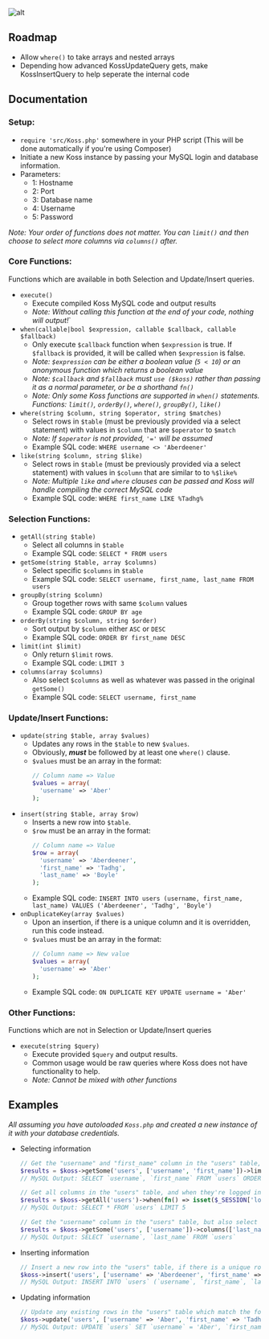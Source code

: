 ![alt](https://i.imgur.com/4FN4HlE.png)

## Roadmap
  - Allow `where()` to take arrays and nested arrays
  - Depending how advanced KossUpdateQuery gets, make KossInsertQuery to help seperate the internal code

## Documentation

### Setup:
  - `require 'src/Koss.php'` somewhere in your PHP script (This will be done automatically if you're using Composer)
  - Initiate a new Koss instance by passing your MySQL login and database information.
  - Parameters:
    - 1: Hostname
    - 2: Port
    - 3: Database name
    - 4: Username
    - 5: Password

*Note: Your order of functions does not matter. You can `limit()` and then choose to select more columns via `columns()` after.*

### Core Functions:
Functions which are available in both Selection and Update/Insert queries.
  - `execute()`
    - Execute compiled Koss MySQL code and output results
    - *Note: Without calling this function at the end of your code, nothing will output!*`
  - `when(callable|bool $expression, callable $callback, callable $fallback)`
    - Only execute `$callback` function when `$expression` is true. If `$fallback` is provided, it will be called when `$expression` is false.
    - *Note: `$expression` can be either a boolean value (`5 < 10`) or an anonymous function which returns a boolean value*
    - *Note: `$callback` and `$fallback` must `use ($koss)` rather than passing it as a normal parameter, or be a shorthand `fn()`*
    - *Note: Only some Koss functions are supported in `when()` statements. Functions: `limit()`, `orderBy()`, `where()`, `groupBy()`, `like()`*
  - `where(string $column, string $operator, string $matches)`
    - Select rows in `$table` (must be previously provided via a select statement) with values in `$column` that are `$operator` to `$match`
    - *Note: If `$operator` is not provided, `'='` will be assumed*
    - Example SQL code: `WHERE username <> 'Aberdeener'`
  - `like(string $column, string $like)`
    - Select rows in `$table` (must be previously provided via a select statement) with values in `$column` that are similar to to `%$like%`
    - *Note: Multiple `like` and `where` clauses can be passed and Koss will handle compiling the correct MySQL code*
    - Example SQL code: `WHERE first_name LIKE %Tadhg%`

### Selection Functions:
  - `getAll(string $table)`
    - Select all columns in `$table`
    - Example SQL code: `SELECT * FROM users`
  - `getSome(string $table, array $columns)`
    - Select specific `$columns` in `$table`
    - Example SQL code: `SELECT username, first_name, last_name FROM users`
  - `groupBy(string $column)`
    - Group together rows with same `$column` values
    - Example SQL code: `GROUP BY age`
  - `orderBy(string $column, string $order)`
    - Sort output by `$column` either `ASC` or `DESC`
    - Example SQL code: `ORDER BY first_name DESC`
  - `limit(int $limit)`
    - Only return `$limit` rows.
    - Example SQL code: `LIMIT 3`
  - `columns(array $columns)`
    - Also select `$columns` as well as whatever was passed in the original `getSome()`
    - Example SQL code: `SELECT username, first_name`

### Update/Insert Functions:
  - `update(string $table, array $values)`
    - Updates any rows in the `$table` to new `$values`.
    - Obviously, ***must*** be followed by at least one `where()` clause.
    - `$values` must be an array in the format:
      ```php
      // Column name => Value
      $values = array(
        'username' => 'Aber'
      );
      ```
  - `insert(string $table, array $row)`
    - Inserts a new row into `$table`.
    - `$row` must be an array in the format:
      ```php
      // Column name => Value
      $row = array(
        'username' => 'Aberdeener',
        'first_name' => 'Tadhg',
        'last_name' => 'Boyle'
      );
      ```
    - Example SQL code: `INSERT INTO users (username, first_name, last_name) VALUES ('Aberdeener', 'Tadhg', 'Boyle')`
  - `onDuplicateKey(array $values)`
    - Upon an insertion, if there is a unique column and it is overridden, run this code instead.
    - `$values` must be an array in the format:
      ```php
      // Column name => New value
      $values = array(
        'username' => 'Aber'
      );
      ```
    - Example SQL code: `ON DUPLICATE KEY UPDATE username = 'Aber'`

### Other Functions:
Functions which are not in Selection or Update/Insert queries
  - `execute(string $query)`
    - Execute provided `$query` and output results.
    - Common usage would be raw queries where Koss does not have functionality to help.
    - *Note: Cannot be mixed with other functions*

## Examples

*All assuming you have autoloaded `Koss.php` and created a new instance of it with your database credentials.*

  - Selecting information
    ```php
    // Get the "username" and "first_name" column in the "users" table, limit to only the first 5 rows, and sort by their username descending.
    $results = $koss->getSome('users', ['username', 'first_name'])->limit(5)->orderBy('username', 'DESC')->execute();
    // MySQL Output: SELECT `username`, `first_name` FROM `users` ORDER BY `username` DESC LIMIT 5

    // Get all columns in the "users" table, and when they're logged in, limit to only the first 5 rows.
    $results = $koss->getAll('users')->when(fn() => isset($_SESSION['logged_in']), fn() => $koss->limit(5))->execute();
    // MySQL Output: SELECT * FROM `users` LIMIT 5

    // Get the "username" column in the "users" table, but also select the "last_name" column.
    $results = $koss->getSome('users', ['username'])->columns(['last_name'])->execute();
    // MySQL Output: SELECT `username`, `last_name` FROM `users`
    ```

  - Inserting information
    ```php
    // Insert a new row into the "users" table, if there is a unique row constraint, update only the username to "Aber"
    $koss->insert('users', ['username' => 'Aberdeener', 'first_name' => 'tadhg', 'last_name' => 'boyle'])->onDuplicateKey(['username' => 'Aber'])->execute();
    // MySQL Output: INSERT INTO `users` (`username`, `first_name`, `last_name`) VALUES ('Aberdeener', 'tadhg', 'boyle') ON DUPLICATE KEY UPDATE `username` = 'Aber' 
    ```

  - Updating information
    ```php
    // Update any existing rows in the "users" table which match the following criteria, update the username to "Aber" and the first_name to "Tadhg" where their "id" is 1 and their last_name is "Boyle"
    $koss->update('users', ['username' => 'Aber', 'first_name' => 'Tadhg'])->where('id', 1)->where('last_name', '=', 'Boyle')->execute();
    // MySQL Output: UPDATE `users` SET `username` = 'Aber', `first_name` = 'Tadhg' WHERE `id` = '1' AND `last_name` = 'Boyle' 
    ```